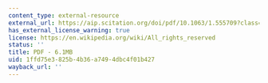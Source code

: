 ```yaml
---
content_type: external-resource
external_url: https://aip.scitation.org/doi/pdf/10.1063/1.555709?class=pdf&
has_external_license_warning: true
license: https://en.wikipedia.org/wiki/All_rights_reserved
status: ''
title: PDF - 6.1MB
uid: 1ffd75e3-825b-4b36-a749-4dbc4f01b427
wayback_url: ''
---
```

